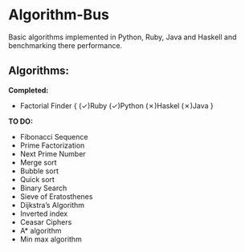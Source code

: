 Algorithm-Bus
=============

Basic algorithms implemented in Python, Ruby, Java and Haskell and benchmarking there performance.

Algorithms:
--

<b>Completed:</b>
* Factorial Finder { (✓)Ruby (✓)Python (✗)Haskel (✗)Java }

<b>TO DO:</b>
* Fibonacci Sequence
* Prime Factorization
* Next Prime Number
* Merge sort
* Bubble sort
* Quick sort
* Binary Search
* Sieve of Eratosthenes
* Dijkstra’s Algorithm
* Inverted index
* Ceasar Ciphers
* A* algorithm
* Min max algorithm

